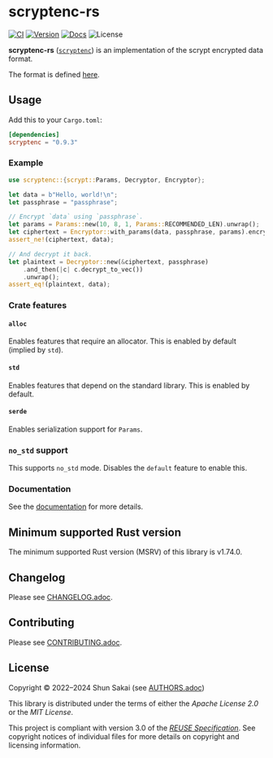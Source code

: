 <!--
SPDX-FileCopyrightText: 2022 Shun Sakai

SPDX-License-Identifier: Apache-2.0 OR MIT
-->

# scryptenc-rs

[![CI][ci-badge]][ci-url]
[![Version][version-badge]][version-url]
[![Docs][docs-badge]][docs-url]
![License][license-badge]

**scryptenc-rs** ([`scryptenc`][version-url]) is an implementation of the
scrypt encrypted data format.

The format is defined [here].

## Usage

Add this to your `Cargo.toml`:

```toml
[dependencies]
scryptenc = "0.9.3"
```

### Example

```rust
use scryptenc::{scrypt::Params, Decryptor, Encryptor};

let data = b"Hello, world!\n";
let passphrase = "passphrase";

// Encrypt `data` using `passphrase`.
let params = Params::new(10, 8, 1, Params::RECOMMENDED_LEN).unwrap();
let ciphertext = Encryptor::with_params(data, passphrase, params).encrypt_to_vec();
assert_ne!(ciphertext, data);

// And decrypt it back.
let plaintext = Decryptor::new(&ciphertext, passphrase)
    .and_then(|c| c.decrypt_to_vec())
    .unwrap();
assert_eq!(plaintext, data);
```

### Crate features

#### `alloc`

Enables features that require an allocator. This is enabled by default (implied
by `std`).

#### `std`

Enables features that depend on the standard library. This is enabled by
default.

#### `serde`

Enables serialization support for `Params`.

### `no_std` support

This supports `no_std` mode. Disables the `default` feature to enable this.

### Documentation

See the [documentation][docs-url] for more details.

## Minimum supported Rust version

The minimum supported Rust version (MSRV) of this library is v1.74.0.

## Changelog

Please see [CHANGELOG.adoc].

## Contributing

Please see [CONTRIBUTING.adoc].

## License

Copyright &copy; 2022&ndash;2024 Shun Sakai (see [AUTHORS.adoc])

This library is distributed under the terms of either the _Apache License 2.0_
or the _MIT License_.

This project is compliant with version 3.0 of the [_REUSE Specification_]. See
copyright notices of individual files for more details on copyright and
licensing information.

[ci-badge]: https://img.shields.io/github/actions/workflow/status/sorairolake/scryptenc-rs/CI.yaml?branch=develop&label=CI&logo=github&style=for-the-badge
[ci-url]: https://github.com/sorairolake/scryptenc-rs/actions?query=branch%3Adevelop+workflow%3ACI++
[version-badge]: https://img.shields.io/crates/v/scryptenc?logo=rust&style=for-the-badge
[version-url]: https://crates.io/crates/scryptenc
[docs-badge]: https://img.shields.io/docsrs/scryptenc?label=Docs.rs&logo=docsdotrs&style=for-the-badge
[docs-url]: https://docs.rs/scryptenc
[license-badge]: https://img.shields.io/crates/l/scryptenc?style=for-the-badge
[here]: https://github.com/Tarsnap/scrypt/blob/1.3.1/FORMAT
[CHANGELOG.adoc]: CHANGELOG.adoc
[CONTRIBUTING.adoc]: ../../CONTRIBUTING.adoc
[AUTHORS.adoc]: ../../AUTHORS.adoc
[_REUSE Specification_]: https://reuse.software/spec/
